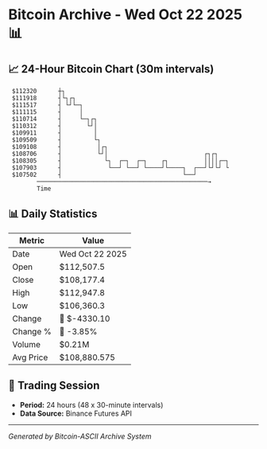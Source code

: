 # Bitcoin Archive - Wed Oct 22 2025 📊

## 📈 24-Hour Bitcoin Chart (30m intervals)

```
 $112320      ┼┐                                               
 $111918      ┤└┐┌┐                                            
 $111517      ┤ └┘└─┐                                          
 $111115      ┤     │                                          
 $110714      ┤     └─┐┌┐                                      
 $110312      ┤       └┘│                                      
 $109911      ┤         │                                      
 $109509      ┤         └┐                                     
 $109108      ┤          │┌┐                                   
 $108706      ┤          └┘│                           ┌┐┌┐    
 $108305      ┤            └┐  ┌─┐  ┌─┐    ┌┐          ││││┌─┐ 
 $107903      ┤             └──┘ └──┘ └────┘└────┐  ┌──┘└┘└┘ └ 
 $107502      ┤                                  └──┘          
        ────────────────────────────────────────────────→
        Time
```

## 📊 Daily Statistics

| Metric | Value |
|--------|-------|
| Date | Wed Oct 22 2025 |
| Open | $112,507.5 |
| Close | $108,177.4 |
| High | $112,947.8 |
| Low | $106,360.3 |
| Change | 🔴 $-4330.10 |
| Change % | 🔴 -3.85% |
| Volume | $0.21M |
| Avg Price | $108,880.575 |

## 📅 Trading Session

- **Period:** 24 hours (48 x 30-minute intervals)
- **Data Source:** Binance Futures API

---
*Generated by Bitcoin-ASCII Archive System*

